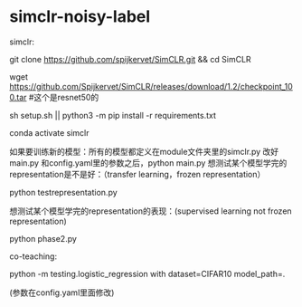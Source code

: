 # simclr-noisy-label
simclr:

git clone https://github.com/spijkervet/SimCLR.git && cd SimCLR

wget https://github.com/Spijkervet/SimCLR/releases/download/1.2/checkpoint_100.tar   #这个是resnet50的

sh setup.sh || python3 -m pip install -r requirements.txt 

conda activate simclr

如果要训练新的模型：所有的模型都定义在module文件夹里的simclr.py
改好main.py 和config.yaml里的参数之后，python main.py
想测试某个模型学完的representation是不是好：（transfer learning，frozen representation）

python testrepresentation.py

想测试某个模型学完的representation的表现：(supervised learning not frozen representation)

python phase2.py

co-teaching:

python -m testing.logistic_regression with dataset=CIFAR10 model_path=. 

(参数在config.yaml里面修改)
